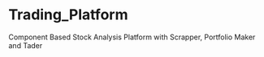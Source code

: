 # Trading_Platform
Component Based Stock Analysis Platform with Scrapper, Portfolio Maker and Tader
